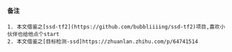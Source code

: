 #### 备注
    1. 本文借鉴之[ssd-tf2](https://github.com/bubbliiiing/ssd-tf2)项目,喜欢小伙伴也给他点个start
    2. 本文借鉴之[目标检测-ssd]https://zhuanlan.zhihu.com/p/64741514